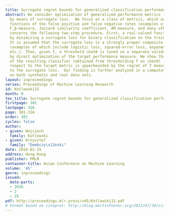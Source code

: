 ```yaml
---
title: Surrogate regret bounds for generalized classification performance metrics
abstract: We consider optimization of generalized performance metrics for binary classification
  by means of surrogate loss.  We focus on a class of metrics, which are linear-fractional
  functions of the false positive and false negative rates (examples of which include
  F_β-measure, Jaccard similarity coefficient, AM measure, and many others). Our analysis
  concerns the following two-step procedure. First, a real-valued function f is learned
  by minimizing a surrogate loss for binary classification on the training sample.
  It is assumed that the surrogate loss is a strongly proper composite loss function
  (examples of which include logistic loss, squared-error loss, exponential loss,
  etc.). Then, given f, a threshold \hatθ is tuned on a separate validation sample,
  by direct optimization of the target performance measure. We show that the regret
  of the resulting classifier (obtained from thresholding f on \hatθ)  measured with
  respect to the target metric is upperbounded by the regret of f measured with respect
  to the surrogate loss.  Our finding is further analyzed in a computational study
  on both synthetic and real data sets.
layout: inproceedings
series: Proceedings of Machine Learning Research
id: Kotlowski15
month: 0
tex_title: Surrogate regret bounds for generalized classification performance metrics
firstpage: 301
lastpage: 316
page: 301-316
order: 301
cycles: false
author:
- given: Wojciech
  family: Kotlowski
- given: Krzysztof
  family: "Dembczy\x13nski"
date: 2016-02-25
address: Hong Kong
publisher: PMLR
container-title: Asian Conference on Machine Learning
volume: '45'
genre: inproceedings
issued:
  date-parts:
  - 2016
  - 2
  - 25
pdf: http://proceedings.mlr.press/v45/Kotlowski15.pdf
# Format based on citeproc: http://blog.martinfenner.org/2013/07/30/citeproc-yaml-for-bibliographies/
---
```

